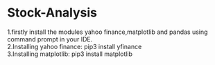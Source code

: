 # Stock-Analysis
1.firstly install  the modules yahoo finance,matplotlib and pandas using command prompt in your IDE.<br />
2.Installing yahoo finance:
                  pip3 install yfinance<br />
3.Installing matplotlib:
                  pip3 install matplotlib
